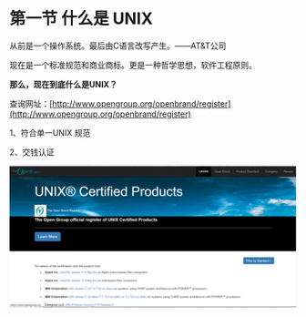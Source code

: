# 第一节 什么是 UNIX

从前是一个操作系统。最后由C语言改写产生。——AT\&T公司

现在是一个标准规范和商业商标。更是一种哲学思想，软件工程原则。

**那么，现在到底什么是UNIX？**

查询网址：[http://www.opengroup.org/openbrand/register](http://www.opengroup.org/openbrand/register)

1、符合单一UNIX 规范

2、交钱认证

![](../.gitbook/assets/图片1.png)
